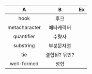 A                 | B        | Ex          |
 :---------------: | :------: | :-----------|
 hook | 후크 | |
 metacharacter | 메타캐릭터 | |
 quantifier | 수량자 | |
 substring | 부분문자열 | |
 tie | 결합된? 묶인? | |
 well-formed | 정형 | |

